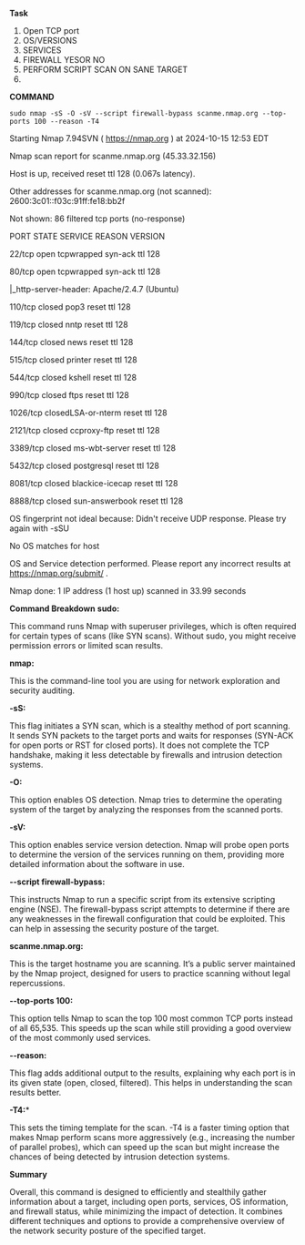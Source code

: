 **Task**
1.	Open TCP port
2.	OS/VERSIONS
3.	SERVICES
4.	FIREWALL YESOR NO
5.	PERFORM SCRIPT SCAN ON SANE TARGET
6.	
**COMMAND**
```
sudo nmap -sS -O -sV --script firewall-bypass scanme.nmap.org --top-ports 100 --reason -T4
```

Starting Nmap 7.94SVN ( https://nmap.org ) at 2024-10-15 12:53 EDT

Nmap scan report for scanme.nmap.org (45.33.32.156)

Host is up, received reset ttl 128 (0.067s latency).

Other addresses for scanme.nmap.org (not scanned): 2600:3c01::f03c:91ff:fe18:bb2f

Not shown: 86 filtered tcp ports (no-response)

PORT     STATE  SERVICE         REASON          VERSION

22/tcp   open   tcpwrapped      syn-ack ttl 128

80/tcp   open   tcpwrapped      syn-ack ttl 128

|_http-server-header: Apache/2.4.7 (Ubuntu)

110/tcp  closed pop3            reset ttl 128

119/tcp  closed nntp            reset ttl 128

144/tcp  closed news            reset ttl 128

515/tcp  closed printer         reset ttl 128

544/tcp  closed kshell          reset ttl 128

990/tcp  closed ftps            reset ttl 128

1026/tcp closedLSA-or-nterm    reset ttl 128

2121/tcp closed ccproxy-ftp     reset ttl 128

3389/tcp closed ms-wbt-server   reset ttl 128

5432/tcp closed postgresql      reset ttl 128

8081/tcp closed blackice-icecap reset ttl 128

8888/tcp closed sun-answerbook  reset ttl 128

OS fingerprint not ideal because: Didn't receive UDP response. Please try again with -sSU

No OS matches for host


OS and Service detection performed. Please report any incorrect results at https://nmap.org/submit/ .

Nmap done: 1 IP address (1 host up) scanned in 33.99 seconds


**Command Breakdown**
**sudo:**

This command runs Nmap with superuser privileges, which is often required for certain types of scans (like SYN scans). Without sudo, you might receive permission errors or limited scan results.

**nmap:**

This is the command-line tool you are using for network exploration and security auditing.

**-sS:**

This flag initiates a SYN scan, which is a stealthy method of port scanning. It sends SYN packets to the target ports and waits for responses (SYN-ACK for open ports or RST for closed ports). It does not complete the TCP handshake, making it less detectable by firewalls and intrusion detection systems.

**-O:**

This option enables OS detection. Nmap tries to determine the operating system of the target by analyzing the responses from the scanned ports.

**-sV:**

This option enables service version detection. Nmap will probe open ports to determine the version of the services running on them, providing more detailed information about the software in use.

**--script firewall-bypass:**

This instructs Nmap to run a specific script from its extensive scripting engine (NSE). The firewall-bypass script attempts to determine if there are any weaknesses in the firewall configuration that could be exploited. This can help in assessing the security posture of the target.

**scanme.nmap.org:**

This is the target hostname you are scanning. It’s a public server maintained by the Nmap project, designed for users to practice scanning without legal repercussions.

**--top-ports 100:**

This option tells Nmap to scan the top 100 most common TCP ports instead of all 65,535. This speeds up the scan while still providing a good overview of the most commonly used services.

**--reason:**

This flag adds additional output to the results, explaining why each port is in its given state (open, closed, filtered). This helps in understanding the scan results better.

**-T4:***

This sets the timing template for the scan. -T4 is a faster timing option that makes Nmap perform scans more aggressively (e.g., increasing the number of parallel probes), which can speed up the scan but might increase the chances of being detected by intrusion detection systems.

**Summary**

Overall, this command is designed to efficiently and stealthily gather information about a target, including open ports, services, OS information, and firewall status, while minimizing the impact of detection. It combines different techniques and options to provide a comprehensive overview of the network security posture of the specified target.







 


